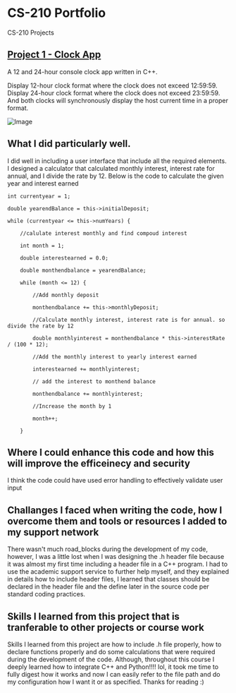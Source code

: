 # CS-210 Portfolio
CS-210 Projects

## [Project 1 - Clock App](Project%201%20-%20Clock%20App)
A 12 and 24-hour console clock app written in C++.

Display 12-hour clock format where the clock does not exceed 12:59:59.
Display 24-hour clock format where the clock does not exceed 23:59:59.
And both clocks will synchronously  display the host current time in a proper format.

![Image](Clock-App.jpg)


## What I did particularly well.
I did well in including a user interface that include all the required elements. 
I designed a calculator that calculated monthly interest, interest rate for annual, and I divide the rate by 12.
Below is the code to calculate the given year and interest earned

    int currentyear = 1;

    double yearendBalance = this->initialDeposit;

    while (currentyear <= this->numYears) {

        //calulate interest monthly and find compoud interest

        int month = 1;

        double interestearned = 0.0;

        double monthendbalance = yearendBalance;

        while (month <= 12) {

            //Add monthly deposit

            monthendbalance += this->monthlyDeposit;

            //Calculate monthly interest, interest rate is for annual. so divide the rate by 12

            double monthlyinterest = monthendbalance * this->interestRate / (100 * 12);

            //Add the monthly interest to yearly interest earned

            interestearned += monthlyinterest;

            // add the interest to monthend balance

            monthendbalance += monthlyinterest;

            //Increase the month by 1

            month++;

        }

## Where I could enhance this code and how this will improve the efficeinecy and security
I think the code could have used error handling to effectively validate user input

## Challanges I faced when writing the code, how I overcome them and tools or resources I added to my support network
There wasn't much road_blocks during the development of my code, however, I was a little lost when I was designing the .h header file because it was almost my first time including a header file in a C++ program. I had to use the academic support service to further help myself,  and they explained in details how to include header files, I learned that classes should be declared in the header file and the define later in the source code per standard coding practices. 

## Skills I learned from this project that is tranferable to other projects or course work
Skills I learned from this project are how to include .h file properly, how to declare functions properly and do some calculations that were required during the development of the code. Although, throughout this course I deeply learned how to integrate C++ and Python!!!! lol, it took me time to fully digest how it works and now I can easily refer to the file path and do my configuration how I want it or as specified.
Thanks for reading :)
